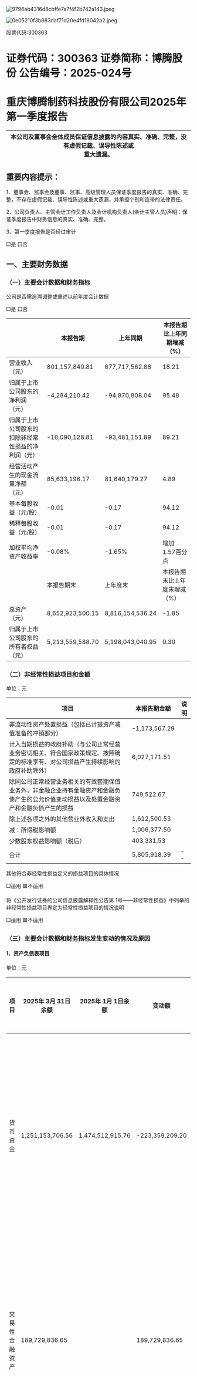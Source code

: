 ![9796ab4316d8cbffe7a7f4f2b742a143.jpeg](http://docmind-api-cn-hangzhou.oss-cn-hangzhou.aliyuncs.com/1898133205468296/publicDocStreamStructure/docmind-20250604-9ed8ebad0f9a49acab26f831e2ebbd4c/0.png?Expires=1749084072&OSSAccessKeyId=LTAI5tQL9bqLHC5HYKV68DA9&Signature=1u9RcxKOYvAajN%2FnN04eq%2FDwzDQ%3D&x-oss-process=image%2Fcrop%2Cx_216%2Cy_195%2Cw_1137%2Ch_1521)  

![0e05210f3b883daf71d20e4fd18042a2.jpeg](http://docmind-api-cn-hangzhou.oss-cn-hangzhou.aliyuncs.com/1898133205468296/publicDocStreamStructure/docmind-20250604-9ed8ebad0f9a49acab26f831e2ebbd4c/0.png?Expires=1749084072&OSSAccessKeyId=LTAI5tQL9bqLHC5HYKV68DA9&Signature=yZWVXpD7ak90z9vP4iMFsz4UslE%3D&x-oss-process=image%2Fcrop%2Cx_931%2Cy_690%2Cw_398%2Ch_112)  

股票代码:300363  

# 证券代码：300363                          证券简称：博腾股份                          公告编号：2025-024号  

# 重庆博腾制药科技股份有限公司2025年第一季度报告  

| 本公司及董事会全体成员保证信息披露的内容真实、准确、完整，没有虚假记载、误导性陈述或<br>重大遗漏。|
| ---|  

## 重要内容提示：  

1、董事会、监事会及董事、监事、高级管理人员保证季度报告的真实、准确、完整，不存在虚假记载、误导性陈述或重大遗漏，并承担个别和连带的法律责任。  

2、公司负责人、主管会计工作负责人及会计机构负责人(会计主管人员)声明：保证季度报告中财务信息的真实、准确、完整。  

3、第一季度报告是否经过审计  

□是 口否  

## 一、主要财务数据  

### （一）主要会计数据和财务指标  

公司是否需追溯调整或重述以前年度会计数据  

□是 口否  

| |本报告期|上年同期|本报告期比上年同期增减（%）|
| ---|---|---|---|
| 营业收入（元）|801,157,840.81|677,717,562.88|18.21|
| 归属于上市公司股东的净利润（元）|-4,284,210.42|-94,870,808.04|95.48|
| 归属于上市公司股东的扣除非经常性损益的净利润（元）|-10,090,128.81|-93,481,151.89|89.21|
| 经营活动产生的现金流量净额（元）|85,633,196.17|81,640,179.27|4.89|
| 基本每股收益（元/股）|-0.01|-0.17|94.12|
| 稀释每股收益（元/股）|-0.01|-0.17|94.12|
| 加权平均净资产收益率|-0.08%|-1.65%|增加 1.57百分点|
| |本报告期末|上年度末|本报告期末比上年度末增减（%）|
| 总资产（元）|8,652,923,500.15|8,816,154,536.24|-1.85|
| 归属于上市公司股东的所有者权益（元）|5,213,559,588.70|5,198,043,040.95|0.30|  

### （二）非经常性损益项目和金额  

单位：元  

| 项目|本报告期金额|说明|
| ---|---|---|
| 非流动性资产处置损益（包括已计提资产减值准备的冲销部分）|-1,173,567.29||
| 计入当期损益的政府补助（与公司正常经营业务密切相关、符合国家政策规定、按照确定的标准享有、对公司损益产生持续影响的政府补助除外）|6,027,171.51||
| 除同公司正常经营业务相关的有效套期保值业务外，非金融企业持有金融资产和金融负债产生的公允价值变动损益以及处置金融资产和金融负债产生的损益|749,522.67||
| 除上述各项之外的其他营业外收入和支出|1,612,500.53||
| 减：所得税影响额|1,006,377.50||
| 少数股东权益影响额（税后）|403,331.53||
| 合计|5,805,918.39|--|  

其他符合非经常性损益定义的损益项目的具体情况  

□适用 🟥不适用  

将《公开发行证券的公司信息披露解释性公告第 1号——非经常性损益》中列举的非经常性损益项目界定为经常性损益项目的情况说明  

□适用 🟥不适用  

### （三）主要会计数据和财务指标发生变动的情况及原因  

#### 1、资产负债表项目  

单位：元  

| 项目|2025年 3月 31日余额|2025年 1月 1日余额|变动额|变动比率（%）|变动原因说明|
| ---|---|---|---|---|---|
| 货币资金|1,251,153,706.56|1,474,512,915.76|-223,359,209.20|-15.15|主要系本期使用部分闲置自有资金进行现金管理所致|
| 交易性金融资产|189,729,836.65||189,729,836.65|-|主要系本期使用部分闲置自有资金进行现金管理所致|
| 应收款项融资|12,306,236.07|27,861,340.96|-15,555,104.89|-55.83|主要系本期部分应收票据收回所致|
| 预付款项|38,079,311.22|27,152,894.24|10,926,416.98|40.24|主要系本期预付材料款增加所致|
| 在建工程|503,002,864.95|437,397,903.04|65,604,961.91|15.00|主要系本期斯洛文尼亚研发生产基地项目投资所致|
| 短期借款|48,531,960.62|66,011,111.11|-17,479,150.49|-26.48|主要系本期偿还部分银行短期借款所致|
| 应付账款|433,061,450.26|524,342,275.11|-91,280,824.85|-17.41|主要系本期按账期支付部分供应商款项所致|
| 应付职工薪酬|92,086,403.46|136,726,512.90|-44,640,109.44|-32.65|主要系本期支付年终奖所致|
| 其他综合收益|18,831,699.99|-891,498.91|19,723,198.90|2,212.36|主要系本期汇率变动所致|  

#### 2、利润表项目  

单位：元  

| 项目|2025年 1-3月发生额|2024年 1-3月发生额|变动额|变动率（%）|变动原因说明|
| ---|---|---|---|---|---|
| 营业收入|801,157,840.81|677,717,562.88|123,440,277.93|18.21|主要系本期公司前期收到的订单逐步交付，以及客户、产品管线的持续拓展所致|
| 税金及附加|7,460,302.62|3,932,650.13|3,527,652.49|89.70|主要系本期发生附加税较多所致|
| 管理费用|89,433,766.87|118,748,944.04|-29,315,177.17|-24.69|主要系本期职工薪酬费用较上期减少所致|
| 财务费用|15,229,371.98|3,267,151.89|11,962,220.09|366.14|主要系本期利息收入减少，汇兑损失增加所致|
| 其他收益|10,088,952.51|6,667,731.89|3,421,220.62|51.31|主要系本期政府补助增加所致|
| 投资收益|-1,509,838.29|-6,422,430.47|4,912,592.18|76.49|主要系本期被投资公司损失减少所致|
| 所得税费用|22,467,338.39|-18,214,880.28|40,682,218.67|223.35|主要系本期利润增加，应纳税所得额增加所致|  

#### 3、现金流量表项目  

单位：元  

| 项目|2025年1-3月发生额|2024年1-3月发生额|变动额|变动率（%）|变动原因说明|
| ---|---|---|---|---|---|
| 销售商品、提供劳务收到的现金|805,494,146.71|722,225,427.21|83,268,719.50|11.53|主要系本期销售收款增加所致|
| 购买商品、接受劳务支付的现金|394,510,507.84|304,036,064.24|90,474,443.60|29.76|主要系本期销售增加，支付货款增加所致|
| 支付其他与经营活动有关的现金|21,862,374.96|60,567,802.07|-38,705,427.11|-63.90|主要系本期支付的期间费用较去年同期减少所致|
| 收回投资收到的现金|280,000,000.00||280,000,000.00|-|主要系本期到期赎回现金管理的本金所致|
| 购建固定资产、无形资产和其他长期资产支付的现金|109,205,777.66|180,077,874.38|-70,872,096.72|-39.36|主要系本期购建长期资产的支付金额减少所致|
| 投资支付的现金|470,000,000.00|15,000,000.00|455,000,000.00|3,033.33|主要系本期使用部分闲置自有资金进行现金管理所致|
| 取得借款收到的现金|99,520,849.51|14,622,396.77|84,898,452.74|580.61|主要系本期银行借款增加所致|
| 偿还债务支付的现金|85,339,780.42|33,167,558.68|52,172,221.74|157.30|主要系本期偿还银行借款增加所致|  

## 二、股东信息  

### （一）普通股股东总数和表决权恢复的优先股股东数量及前十名股东持股情况表  

单位：股  

| 报告期末普通股股东总数|40,790|40,790|报告期末表决权恢复的优先股股东总数（如有）|报告期末表决权恢复的优先股股东总数（如有）|报告期末表决权恢复的优先股股东总数（如有）||
| ---|---|---|---|---|---|---|
| 前 10名股东持股情况（不含通过转融通出借股份）|前 10名股东持股情况（不含通过转融通出借股份）|前 10名股东持股情况（不含通过转融通出借股份）|前 10名股东持股情况（不含通过转融通出借股份）|前 10名股东持股情况（不含通过转融通出借股份）|前 10名股东持股情况（不含通过转融通出借股份）|前 10名股东持股情况（不含通过转融通出借股份）|
| 股东名称|股东性质|持股比例（%）|持股数量|持有有限售条件的股份数量|质押、标记或冻结情况|质押、标记或冻结情况|
| 股东名称|股东性质|持股比例（%）|持股数量|持有有限售条件的股份数量|股份状态|数量|
| 重庆两江新区产业发展集团有限公司|国有法人|14.48%|78,982,719||不适用||
| 居年丰|境内自然人|10.80%|58,890,521|44,167,891|质押|26,300,000|
| 陶荣|境内自然人|8.11%|44,218,630||质押|26,268,500|
| 张和兵|境内自然人|7.68%|41,903,020||质押|15,740,000|
| 中国银行股份有限公司－华宝中证医疗交易型开放式指数证券投资基金|其他|1.98%|10,780,630||不适用||
| 香港中央结算有限公司|境外法人|1.53%|8,370,343||不适用||
| 中国工商银行股份有限公司－中欧医疗健康混合型证券投资基金|其他|1.37%|7,453,400||不适用||
| 北京银行股份有限公司－天弘医药创新混合型证券投资基金|其他|1.27%|6,911,944||不适用||
| 施亦珺|境内自然人|1.01%|5,487,400||不适用||
| 渤海银行股份有限公司－中信建投医改灵活配<br>置混合型证券投资基金|其他|0.64%|3,500,000||不适用||  

>前 10名无限售条件股东持股情况（不含通过转融通出借股份、高管锁定股）  

| 股东名称|股东名称|持有无限售条件股份数量|持有无限售条件股份数量|股份种类|股份种类|股份种类|
| ---|---|---|---|---|---|---|
| 股东名称|股东名称|持有无限售条件股份数量|持有无限售条件股份数量|股份种类|数量|数量|
| 重庆两江新区产业发展集团有限公司|重庆两江新区产业发展集团有限公司|78,982,719|78,982,719|人民币普通股|78,982,719|78,982,719|
| 陶荣|陶荣|44,218,630|44,218,630|人民币普通股|44,218,630|44,218,630|
| 张和兵|张和兵|41,903,020|41,903,020|人民币普通股|41,903,020|41,903,020|
| 居年丰|居年丰|14,722,630|14,722,630|人民币普通股|14,722,630|14,722,630|
| 中国银行股份有限公司－华宝中证医疗交易型开放式指数证券投资基金|中国银行股份有限公司－华宝中证医疗交易型开放式指数证券投资基金|10,780,630|10,780,630|人民币普通股|10,780,630|10,780,630|
| 香港中央结算有限公司|香港中央结算有限公司|8,370,343|8,370,343|人民币普通股|8,370,343|8,370,343|
| 中国工商银行股份有限公司－中欧医疗健康混合型证券投资基金|中国工商银行股份有限公司－中欧医疗健康混合型证券投资基金|7,453,400|7,453,400|人民币普通股|7,453,400|7,453,400|
| 北京银行股份有限公司－天弘医药创新混合型证券投资基金|北京银行股份有限公司－天弘医药创新混合型证券投资基金|6,911,944|6,911,944|人民币普通股|6,911,944|6,911,944|
| 施亦珺|施亦珺|5,487,400|5,487,400|人民币普通股|5,487,400|5,487,400|
| 渤海银行股份有限公司－中信建投医改灵活配置混合型证券投资基金|渤海银行股份有限公司－中信建投医改灵活配置混合型证券投资基金|3,500,000|3,500,000|人民币普通股|3,500,000|3,500,000|
| 上述股东关联关系或一致行动的说明|上述股东关联关系或一致行动的说明|股东居年丰、张和兵、陶荣于公司上市前已签署《共同控制协议》，为一致行动人。|股东居年丰、张和兵、陶荣于公司上市前已签署《共同控制协议》，为一致行动人。|股东居年丰、张和兵、陶荣于公司上市前已签署《共同控制协议》，为一致行动人。|股东居年丰、张和兵、陶荣于公司上市前已签署《共同控制协议》，为一致行动人。|股东居年丰、张和兵、陶荣于公司上市前已签署《共同控制协议》，为一致行动人。|
| 前 10名股东参与融资融券业务股东情况说明（如有）|前 10名股东参与融资融券业务股东情况说明（如有）|股东施亦珺所持有的公司 5,487,400股股份均通过申万宏源证券有限公司客户信用交易担保证券账户持有。|股东施亦珺所持有的公司 5,487,400股股份均通过申万宏源证券有限公司客户信用交易担保证券账户持有。|股东施亦珺所持有的公司 5,487,400股股份均通过申万宏源证券有限公司客户信用交易担保证券账户持有。|股东施亦珺所持有的公司 5,487,400股股份均通过申万宏源证券有限公司客户信用交易担保证券账户持有。|股东施亦珺所持有的公司 5,487,400股股份均通过申万宏源证券有限公司客户信用交易担保证券账户持有。|  

持股 5%以上股东、前 10名股东及前 10名无限售流通股股东参与转融通业务出借股份情况  

□适用 🟥不适用  

前 10名股东及前 10名无限售流通股股东因转融通出借/归还原因导致较上期发生变化  

□适用 🟥不适用  

### （二）公司优先股股东总数及前 10名优先股股东持股情况表  

□适用 口不适用  

### （三）限售股份变动情况  

单位：股  

| 股东名称|期初限售股数|本期解除限售股数|本期增加限售股数|期末限售股数|限售原因|拟解除限售日期|
| ---|---|---|---|---|---|---|
| 居年丰|44,167,891|||44,167,891|高管锁定|任职期间每年可转让股份数按照上年末|
| ||||||持股总数的 25%计算|
| 吉耀辉|295,312|||295,312|离任高管锁定|就任时确定的任期届满六个月后|
| 朱坡|201,225|||201,225|高管锁定|任职期间每年可转让股份数按照上年末持股总数的 25%计算|
| 白银春|117,000|||117,000|高管锁定|任职期间每年可转让股份数按照上年末持股总数的 25%计算|
| 王丰平|86,100|||86,100|离任高管锁定|王丰平先生于 2024年 12月 31日因个人原因离职，其持有的股份自离职之日起6个月内 100%锁定；自离职之日起 6个月后至其在其就任时确定的任期内和任期届满后六个月内，每年可转让股份按照上年末持股总数的 25%计算|
| 皮薇|66,150|||66,150|高管锁定|任职期间每年可转让股份数按照上年末持股总数的 25%计算|
| 王忠能|63,450|||63,450|离任高管锁定|就任时确定的任期届满六个月后|
| 陈晖|22,500|||22,500|高管锁定|任职期间每年可转让股份数按照上年末持股总数的 25%计算|
| 薛缨|11,025|||11,025|高管锁定|任职期间每年可转让股份数按照上年末持股总数的 25%计算|
| 王锐|7,875|||7,875|离任高管锁定|就任时确定的任期届满六个月后|
| 合计|45,038,528|||45,038,528|||  

## 三、其他重要事项  

2025年第一季度，公司阶段性达成年度经营目标。在大订单基数影响消除后，由于海外市场强劲增长，公司表观收入重回增长。此外，公司盈利能力持续改善，实现大幅减亏。  

报告期内，公司实现营业收入8.01亿元，同比增长约18%。按市场区域划分，海外客户实现收入6.09亿元，同比增长约30%；国内市场实现收入1.92亿元，同比下降约8%。按业务板块划分，小分子原料药业务实现收入7.61亿元，同比增长约20%；新业务（指小分子制剂业务、基因细胞治疗业务、新分子业务）合计实现收入4,059万元，各板块情况具体如下：  

| 按业务类型|收入（万元）|收入占比|同比变动|
| ---|---|---|---|
| 小分子制剂业务|1,916|2%|-44%|
| 基因细胞治疗业务|724|1%|49%|
| 新分子业务|1,419|2%|353%|
| 合计|4,059|5%|-4%|  

2025年第一季度，公司实现归属于上市公司股东的净利润-428万元，较去年同期增长95%，实现大幅减亏，主要是公司营业收入的增长带来盈利的改善。第一季度，公司基石业务小分子原料药业务盈利能力改善明显；新业务对公司归属于上市公司股东的净利润影响约为-0.58亿元，其中，小分子制剂业务、基因细胞治疗业务、ADC业务分别减少归属于上市公司股东的净利润约0.27亿元、0.16亿元、0.15亿元。  

## 四、季度财务报表  

### （一）财务报表  

#### 1、合并资产负债表  

编制单位：重庆博腾制药科技股份有限公司  

>2025年 03月 31日  

单位：元  

| 项目|期末余额|期初余额| |
| ---|---|---|---|
| 流动资产：||| |
| 货币资金|1,251,153,706.56|1,474,512,915.76| |
| 结算备付金||| |
| 拆出资金||| |
| 交易性金融资产|189,729,836.65|| |
| 衍生金融资产||| |
| 应收票据||| |
| 应收账款|766,331,348.95|796,342,044.78| |
| 应收款项融资|12,306,236.07|27,861,340.96| |
| 预付款项|38,079,311.22|27,152,894.24| |
| 应收保费||| |
| 应收分保账款||| |
| 应收分保合同准备金||| |
| 其他应收款|34,129,437.64|36,399,440.92| |
| 其中：应收利息||| |
| 应收股利||| |
| 买入返售金融资产||| |
| 存货|723,936,928.89|771,314,484.93| |
| 其中：数据资源||| |
| 合同资产|4,950,827.92|5,300,176.20| |
| 持有待售资产||| |
| 一年内到期的非流动资产||| |
| 其他流动资产|108,452,971.37|102,474,120.31| |
| 流动资产合计|3,129,070,605.27|3,241,357,418.10| |
| 非流动资产：||| |
| 发放贷款和垫款||| |
| 债权投资||| |
| 其他债权投资||| |
| 长期应收款||| |
| 长期股权投资|305,976,571.22|308,887,730.33| |
| 其他权益工具投资||| |
| 其他非流动金融资产|38,245,885.99|38,266,470.04| |
| 投资性房地产|4,134,889.02|4,178,772.93| |
| 固定资产|3,002,859,411.17|3,073,083,541.39| |
| 在建工程|503,002,864.95|437,397,903.04| |
| 生产性生物资产||| |
| 油气资产||| |
| 使用权资产|571,700,568.69|589,556,742.94| |
| 无形资产|254,225,895.38|258,752,290.76| |
| 其中：数据资源||| |
| 开发支出||| |
| 其中：数据资源||| |
| 商誉|292,753,021.44|292,909,698.43| |
| 长期待摊费用|413,745,947.76|426,348,210.02| |
| 递延所得税资产|50,843,963.23|64,194,654.85| |
| 其他非流动资产|86,363,876.03|81,221,103.41| |
| 非流动资产合计|5,523,852,894.88|5,574,797,118.14| |
| 资产总计|8,652,923,500.15|8,816,154,536.24| |
| 流动负债：||| |
| 短期借款|48,531,960.62|66,011,111.11| |
| 向中央银行借款||| |
| 拆入资金||| |
| 交易性金融负债||| |
| 衍生金融负债|11,161,439.31|15,824,878.52| |
| 应付票据|336,806,643.33|374,918,983.45| |
| 应付账款|433,061,450.26|524,342,275.11| |
| 预收款项||| |
| 合同负债|合同负债|110,851,299.36|100,980,322.88|
| 卖出回购金融资产款|卖出回购金融资产款|||
| 吸收存款及同业存放|吸收存款及同业存放|||
| 代理买卖证券款|代理买卖证券款|||
| 代理承销证券款|代理承销证券款|||
| 应付职工薪酬|应付职工薪酬|92,086,403.46|136,726,512.90|
| 应交税费|应交税费|27,659,633.63|29,361,468.55|
| 其他应付款|其他应付款|61,572,519.17|62,463,054.37|
| 其中：应付利息|其中：应付利息|||
| 应付股利|应付股利|||
| 应付手续费及佣金|应付手续费及佣金|||
| 应付分保账款|应付分保账款|||
| 持有待售负债|持有待售负债|||
| 一年内到期的非流动负债|一年内到期的非流动负债|394,610,431.81|385,132,651.24|
| 其他流动负债|其他流动负债|8,413,476.22|9,427,703.04|
| 流动负债合计|流动负债合计|1,524,755,257.17|1,705,188,961.17|
| 非流动负债：|非流动负债：|||
| 保险合同准备金|保险合同准备金|||
| 长期借款|长期借款|931,317,095.91|908,980,760.47|
| 应付债券|应付债券|||
| 其中：优先股|其中：优先股|||
| 永续债|永续债|||
| 租赁负债|租赁负债|584,567,054.01|595,987,629.30|
| 长期应付款|长期应付款|||
| 长期应付职工薪酬||||
| 预计负债|预计负债|||
| 递延收益|递延收益|152,763,803.91|147,978,179.15|
| 递延所得税负债|递延所得税负债|53,926,698.28|46,779,284.91|
| 其他非流动负债|其他非流动负债|||
| 非流动负债合计|非流动负债合计|1,722,574,652.11|1,699,725,853.83|
| 负债合计|负债合计|3,247,329,909.28|3,404,914,815.00|
| 所有者权益：|所有者权益：|||
| 股本|股本|545,464,520.00|545,464,520.00|
| 其他权益工具|其他权益工具|||
| 其中：优先股|其中：优先股|||
| 永续债|永续债|||
| 资本公积|资本公积|2,041,010,219.55|2,040,932,660.28|
| 减：库存股|减：库存股|129,853,930.63|129,853,930.63|
| 其他综合收益|其他综合收益|18,831,699.99|-891,498.91|
| 专项储备|专项储备|||
| 盈余公积|盈余公积|273,018,910.00|273,018,910.00|
| 一般风险准备|一般风险准备|||
| 未分配利润|未分配利润|2,465,088,169.79|2,469,372,380.21|
| 归属于母公司所有者权益合计|归属于母公司所有者权益合计|5,213,559,588.70|5,198,043,040.95|
| 少数股东权益|少数股东权益|192,034,002.17|213,196,680.29|
| 所有者权益合计|所有者权益合计|5,405,593,590.87|5,411,239,721.24|
| 负债和所有者权益总计|负债和所有者权益总计|8,652,923,500.15|8,816,154,536.24|  

法定代表人：居年丰                       主管会计工作负责人：陈晖                     会计机构负责人：阮亚倩  

#### 2、合并利润表  

单位：元  

| 项目|本期发生额|上期发生额|
| ---|---|---|
| 一、营业总收入|801,157,840.81|677,717,562.88|
| 其中：营业收入|801,157,840.81|677,717,562.88|
| 利息收入|||
| 已赚保费|||
| 手续费及佣金收入|||
| 二、营业总成本|810,265,983.07|815,918,162.41|
| 其中：营业成本|590,207,359.37|570,354,238.30|
| 利息支出|||
| 手续费及佣金支出|||
| 退保金|||
| 赔付支出净额|||
| 提取保险责任准备金净额|||
| 保单红利支出|||
| 分保费用|||
| 税金及附加|7,460,302.62|3,932,650.13|
| 销售费用|35,035,769.41|35,183,621.51|
| 管理费用|89,433,766.87|118,748,944.04|
| 研发费用|72,899,412.82|84,431,556.54|
| 财务费用|15,229,371.98|3,267,151.89|
| 其中：利息费用|14,258,440.39|15,536,061.54|
| 利息收入|4,049,723.20|11,010,132.99|
| 加：其他收益|10,088,952.51|6,667,731.89|
| 投资收益（损失以“－”号填列）|-1,509,838.29|-6,422,430.47|
| 其中：对联营企业和合营企业的投资收益|-2,911,159.11|-6,422,430.47|
| 以摊余成本计量的金融资产终止确认收益|||
| 汇兑收益（损失以“-”号填列）|||
| 净敞口套期收益（损失以“－”号填列）|||
| 公允价值变动收益（损失以“－”号填列）|-651,798.15|-1,445,470.79|
| 信用减值损失（损失以“-”号填列）|-2,268,675.09|-2,117,802.65|
| 资产减值损失（损失以“-”号填列）|-71,868.53|157,835.73|
| 资产处置收益（损失以“-”号填列）|-322,522.08|-33,308.75|
| 三、营业利润（亏损以“－”号填列）|-3,843,891.89|-141,394,044.57|
| 加：营业外收入|1,766,374.28|504,374.59|
| 减：营业外支出|1,004,918.96|1,674,787.52|
| 四、利润总额（亏损总额以“－”号填列）|-3,082,436.57|-142,564,457.50|
| 减：所得税费用|22,467,338.39|-18,214,880.28|
| 五、净利润（净亏损以“－”号填列）|-25,549,774.96|-124,349,577.22|
| （一）按经营持续性分类|||
| 1.持续经营净利润（净亏损以“－”号填列）|-25,549,774.96|-124,349,577.22|
| 2.终止经营净利润（净亏损以“－”号填列）|||
| （二）按所有权归属分类|||
| 1.归属于母公司所有者的净利润|-4,284,210.42|-94,870,808.04|
| 2.少数股东损益|-21,265,564.54|-29,478,769.18|
| 六、其他综合收益的税后净额|19,722,354.26|-23,735,837.14|
| 归属母公司所有者的其他综合收益的税后净额|19,723,198.90|-23,734,695.09|
| （一）不能重分类进损益的其他综合收益|||
| 1.重新计量设定受益计划变动额|||
| 2.权益法下不能转损益的其他综合收益|||
| 3.其他权益工具投资公允价值变动|||
| 4.企业自身信用风险公允价值变动|||
| 5.其他|||
| （二）将重分类进损益的其他综合收益|19,723,198.90|-23,734,695.09|
| 1.权益法下可转损益的其他综合收益||16.55|
| 2.其他债权投资公允价值变动|||
| 3.金融资产重分类计入其他综合收益的金额|||
| 4.其他债权投资信用减值准备|||
| 5.现金流量套期储备|4,633,730.62|-15,015,628.38|
| 6.外币财务报表折算差额|15,089,468.28|-8,719,083.26|
| 7.其他|||
| 归属于少数股东的其他综合收益的税后净额|-844.64|-1,142.05|
| 七、综合收益总额|-5,827,420.70|-148,085,414.36|
| 归属于母公司所有者的综合收益总额|15,438,988.48|-118,605,503.13|
| 归属于少数股东的综合收益总额|-21,266,409.18|-29,479,911.23|
| 八、每股收益：|||
| （一）基本每股收益|-0.01|-0.17|
| （二）稀释每股收益|-0.01|-0.17|  

法定代表人：居年丰                       主管会计工作负责人：陈晖                     会计机构负责人：阮亚倩  

#### 3、合并现金流量表  

单位：元  

| 项目|本期发生额|上期发生额|
| ---|---|---|
| 一、经营活动产生的现金流量：|||
| 销售商品、提供劳务收到的现金|805,494,146.71|722,225,427.21|
| 客户存款和同业存放款项净增加额|||
| 向中央银行借款净增加额|||
| 向其他金融机构拆入资金净增加额|||
| 收到原保险合同保费取得的现金|||
| 收到再保业务现金净额|||
| 保户储金及投资款净增加额|||
| 收取利息、手续费及佣金的现金|||
| 拆入资金净增加额|||
| 回购业务资金净增加额|||
| 代理买卖证券收到的现金净额|||
| 收到的税费返还|34,190,730.64|38,460,545.98|
| 收到其他与经营活动有关的现金|21,197,621.61|23,496,138.61|
| 经营活动现金流入小计|860,882,498.96|784,182,111.80|
| 购买商品、接受劳务支付的现金|394,510,507.84|304,036,064.24|
| 客户贷款及垫款净增加额|||
| 存放中央银行和同业款项净增加额|||
| 支付原保险合同赔付款项的现金|||
| 拆出资金净增加额|||
| 支付利息、手续费及佣金的现金|||
| 支付保单红利的现金|||
| 支付给职工以及为职工支付的现金|336,825,399.32|316,506,384.16|
| 支付的各项税费|22,051,020.67|21,431,682.06|
| 支付其他与经营活动有关的现金|21,862,374.96|60,567,802.07|
| 经营活动现金流出小计|775,249,302.79|702,541,932.53|
| 经营活动产生的现金流量净额|85,633,196.17|81,640,179.27|
| 二、投资活动产生的现金流量：|||
| 收回投资收到的现金|280,000,000.00||
| 取得投资收益收到的现金|938,169.20||
| 处置固定资产、无形资产和其他长期资产收回的现金净额|398,988.98|276,172.50|
| 处置子公司及其他营业单位收到的现金净额|||
| 收到其他与投资活动有关的现金|610,000.00|1,035,000.00|
| 投资活动现金流入小计|281,947,158.18|1,311,172.50|
| 购建固定资产、无形资产和其他长期资产支付的现金|109,205,777.66|180,077,874.38|
| 投资支付的现金|470,000,000.00|15,000,000.00|
| 质押贷款净增加额|||
| 取得子公司及其他营业单位支付的现金净额|||
| 支付其他与投资活动有关的现金||486,582.20|
| 投资活动现金流出小计|579,205,777.66|195,564,456.58|
| 投资活动产生的现金流量净额|-297,258,619.48|-194,253,284.08|
| 三、筹资活动产生的现金流量：|||
| 吸收投资收到的现金|||
| 其中：子公司吸收少数股东投资收到的现金|||
| 取得借款收到的现金|99,520,849.51|14,622,396.77|
| 收到其他与筹资活动有关的现金|||
| 筹资活动现金流入小计|99,520,849.51|14,622,396.77|
| 偿还债务支付的现金|85,339,780.42|33,167,558.68|
| 分配股利、利润或偿付利息支付的现金|8,198,959.52|8,876,394.13|
| 其中：子公司支付给少数股东的股利、利润|||
| 支付其他与筹资活动有关的现金|17,334,176.67|16,683,261.58|
| 筹资活动现金流出小计|110,872,916.61|58,727,214.39|
| 筹资活动产生的现金流量净额|-11,352,067.10|-44,104,817.62|
| 四、汇率变动对现金及现金等价物的影响|1,766,242.18|-3,193,527.91|
| 五、现金及现金等价物净增加额|-221,211,248.23|-159,911,450.34|
| 加：期初现金及现金等价物余额|1,451,226,202.63|1,955,965,250.74|
| 六、期末现金及现金等价物余额|1,230,014,954.40|1,796,053,800.40|  

法定代表人：居年丰                      主管会计工作负责人：陈晖                    会计机构负责人：阮亚倩  

### （二） 2025年起首次执行新会计准则调整首次执行当年年初财务报表相关项目情况  

□适用 回不适用  

### （三）审计报告  

第一季度报告是否经过审计  

□是 口否  

重庆博腾制药科技股份有限公司董事会  

2025年 04月 25日  

